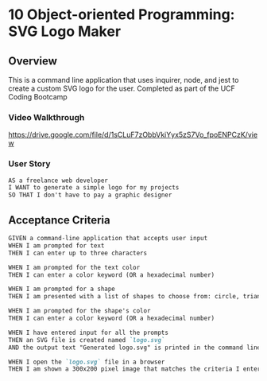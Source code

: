 # 10 Object-oriented Programming: SVG Logo Maker

## Overview
This is a command line application that uses inquirer, node, and jest to create a custom SVG logo for the user.
Completed as part of the UCF Coding Bootcamp

### Video Walkthrough
https://drive.google.com/file/d/1sCLuF7zObbVkiYyx5zS7Vo_fpoENPCzK/view

### User Story

```md
AS a freelance web developer
I WANT to generate a simple logo for my projects
SO THAT I don't have to pay a graphic designer
```

## Acceptance Criteria

```md
GIVEN a command-line application that accepts user input
WHEN I am prompted for text
THEN I can enter up to three characters

WHEN I am prompted for the text color
THEN I can enter a color keyword (OR a hexadecimal number)

WHEN I am prompted for a shape
THEN I am presented with a list of shapes to choose from: circle, triangle, and square

WHEN I am prompted for the shape's color
THEN I can enter a color keyword (OR a hexadecimal number)

WHEN I have entered input for all the prompts
THEN an SVG file is created named `logo.svg`
AND the output text "Generated logo.svg" is printed in the command line

WHEN I open the `logo.svg` file in a browser
THEN I am shown a 300x200 pixel image that matches the criteria I entered
```
